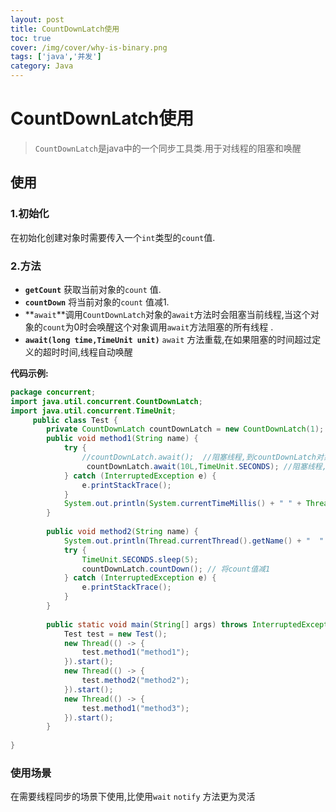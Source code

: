 ```yaml
---
layout: post
title: CountDownLatch使用
toc: true
cover: /img/cover/why-is-binary.png
tags: ['java','并发']
category: Java
---
```


# CountDownLatch使用
> `CountDownLatch`是java中的一个同步工具类.用于对线程的阻塞和唤醒

## 使用

### 1.初始化

在初始化创建对象时需要传入一个`int`类型的`count`值. 

### 2.方法

+ **`getCount`** 获取当前对象的`count` 值.
+ **`countDown`** 将当前对象的`count` 值减1.
+ **`await`**调用`CountDownLatch`对象的`await`方法时会阻塞当前线程,当这个对象的`count`为0时会唤醒这个对象调用`await`方法阻塞的所有线程 .
+ **`await(long time,TimeUnit unit)`** `await` 方法重载,在如果阻塞的时间超过定义的超时时间,线程自动唤醒

**代码示例:**

```java
package concurrent;
import java.util.concurrent.CountDownLatch;
import java.util.concurrent.TimeUnit;
     public class Test {
        private CountDownLatch countDownLatch = new CountDownLatch(1);
        public void method1(String name) {
            try {
                //countDownLatch.await();  //阻塞线程,到countDownLatch对象的count等于0时唤醒
                 countDownLatch.await(10L,TimeUnit.SECONDS); //阻塞线程,如果在10秒后还没有被唤醒,将自动唤醒
            } catch (InterruptedException e) {
                e.printStackTrace();
            }
            System.out.println(System.currentTimeMillis() + " " + Thread.currentThread().getName() + " - " + name + " 被唤醒");
        }
    
        public void method2(String name) {
            System.out.println(Thread.currentThread().getName() + "  " + name);
            try {
                TimeUnit.SECONDS.sleep(5);
                countDownLatch.countDown(); // 将count值减1
            } catch (InterruptedException e) {
                e.printStackTrace();
            }
        }
    
        public static void main(String[] args) throws InterruptedException {
            Test test = new Test();
            new Thread(() -> {
                test.method1("method1");
            }).start();
            new Thread(() -> {
                test.method2("method2");
            }).start();
            new Thread(() -> {
                test.method1("method3");
            }).start();
        }
    
}
```





### 使用场景

在需要线程同步的场景下使用,比使用`wait` `notify` 方法更为灵活 
​      


